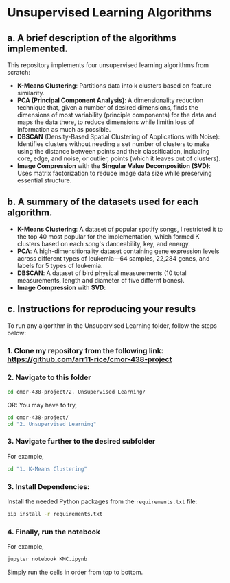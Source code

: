 # Unsupervised Learning Algorithms

## a. A brief description of the algorithms implemented.

This repository implements four unsupervised learning algorithms from scratch:

- **K-Means Clustering**: Partitions data into k clusters based on feature similarity.
- **PCA (Principal Component Analysis)**: A dimensionality reduction technique that, given a number of desired dimensions, finds the dimensions of most variability (principle components) for the data and maps the data there, to reduce dimensions while limitin loss of information as much as possible.
- **DBSCAN** (Density-Based Spatial Clustering of Applications with Noise): Identifies clusters without needing a set number of clusters to make using the distance between points and their classification, including core, edge, and noise, or outlier, points (which it leaves out of clusters).
- **Image Compression** with the **Singular Value Decomposition (SVD)**: Uses matrix factorization to reduce image data size while preserving essential structure.

## b. A summary of the datasets used for each algorithm.

- **K-Means Clustering**: A dataset of popular spotify songs, I restricted it to the top 40 most popular for the implementation, which formed K clusters based on each song's danceability, key, and energy.
- **PCA**: A high-dimensitionality dataset containing gene expression levels across different types of leukemia—64 samples, 22,284 genes, and labels for 5 types of leukemia. 
- **DBSCAN**: A dataset of bird physical measurements (10 total measurements, length and diameter of five differnt bones). 
- **Image Compression** with **SVD**: 


## c. Instructions for reproducing your results

To run any algorithm in the Unsupervised Learning folder, follow the steps below:

### 1. Clone my repository from the following link: https://github.com/arr11-rice/cmor-438-project

### 2. Navigate to this folder
```bash
cd cmor-438-project/2. Unsupervised Learning/
```
OR:
You may have to try,
```bash
cd cmor-438-project/   
cd "2. Unsupervised Learning"
```
### 3. Navigate further to the desired subfolder
For example,
```bash
cd "1. K-Means Clustering"
```
### 3. Install Dependencies: 

Install the needed Python packages from the `requirements.txt` file:
```bash
pip install -r requirements.txt
```
### 4. Finally, run the notebook
For example, 
```bash
jupyter notebook KMC.ipynb
```
Simply run the cells in order from top to bottom.